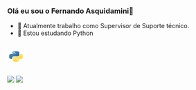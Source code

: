 ### Olá eu sou o Fernando Asquidamini👋


- 🔭 Atualmente trabalho como Supervisor de Suporte técnico.
- 🌱 Estou estudando Python
<div style="display: inline_block"><br>
  <img align="center" alt="Rafa-Python" height="30" width="40" 
src="https://raw.githubusercontent.com/devicons/devicon/master/icons/python/python-original.svg">
 </div>
 
 ##
 
 <div> 
 <a href="https://www.instagram.com/fernando_asqui/" target="_blank"><img src="https://img.shields.io/badge/-Instagram-%23E4405F?style=for-the-badge&logo=instagram&logoColor=white" target="_blank"></a>
   <a href="https://www.linkedin.com/in/fernando-asquidamini-358507208/" target="_blank"><img src="https://img.shields.io/badge/-LinkedIn-%230077B5?style=for-the-badge&logo=linkedin&logoColor=white" target="_blank"></a> 
  
</div>
